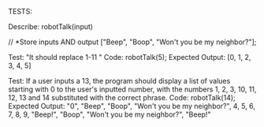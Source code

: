 TESTS:

Describe: robotTalk(input)

// *Store inputs AND output ["Beep", "Boop", "Won't you be my neighbor?"];

<!-- Test: "It should take user input, run for loop and count each individual number up to specified number"
Code: robotTalk(5);
Expected Output: (console:) 0, 1, 2, 3, 4, 5 -->

<!-- Test: "It should return an array of numbers from 0 to the user's inputted number"
Code: robotTalk(5);
Expected Output: [0, 1, 2, 3, 4, 5] -->

Test: "It should replace 1-11 "
Code: robotTalk(5);
Expected Output: [0, 1, 2, 3, 4, 5]


Test:  If a user inputs a 13, the program should display a list of values starting with 0 to the user's inputted number, with the numbers 1, 2, 3, 10, 11, 12, 13 and 14 substituted with the correct phrase.
Code: robotTalk(14);
Expected Output: "0", "Beep", "Boop", "Won't you be my neighbor?", 4, 5, 6, 7, 8, 9, "Beep!", "Boop", "Won't you be my neighbor?", "Beep!"

